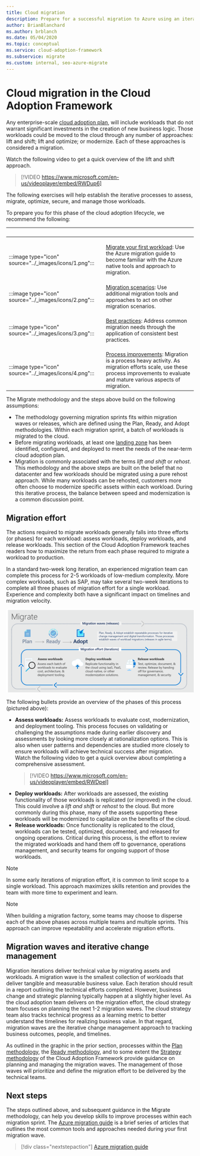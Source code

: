 ```yaml
---
title: Cloud migration
description: Prepare for a successful migration to Azure using an iterative process to assess, migrate, optimize, secure, and manage workloads.
author: BrianBlanchard
ms.author: brblanch
ms.date: 05/04/2020
ms.topic: conceptual
ms.service: cloud-adoption-framework
ms.subservice: migrate
ms.custom: internal, seo-azure-migrate
---
```


# Cloud migration in the Cloud Adoption Framework

Any enterprise-scale [cloud adoption plan](../plan/index.md), will include workloads that do not warrant significant investments in the creation of new business logic. Those workloads could be moved to the cloud through any number of approaches: lift and shift; lift and optimize; or modernize. Each of these approaches is considered a migration.

Watch the following video to get a quick overview of the lift and shift approach.
> [!VIDEO https://www.microsoft.com/en-us/videoplayer/embed/RWDup6]

The following exercises will help establish the iterative processes to assess, migrate, optimize, secure, and manage those workloads.

To prepare you for this phase of the cloud adoption lifecycle, we recommend the following:

| <span title="Icon">&nbsp;</span> | <span title="Description">&nbsp;</span> |
|--|--|
| <br> :::image type="icon" source="../_images/icons/1.png"::: | <br> [Migrate your first workload](./azure-migration-guide/index.md): Use the Azure migration guide to become familiar with the Azure native tools and approach to migration. |
| <br> :::image type="icon" source="../_images/icons/2.png"::: | <br> [Migration scenarios](./azure-best-practices/index.md): Use additional migration tools and approaches to act on other migration scenarios. |
| <br> :::image type="icon" source="../_images/icons/3.png"::: | <br> [Best practices](./azure-best-practices/index.md): Address common migration needs through the application of consistent best practices. |
| <br> :::image type="icon" source="../_images/icons/4.png"::: | <br> [Process improvements](./migration-considerations/index.md): Migration is a process heavy activity. As migration efforts scale, use these process improvements to evaluate and mature various aspects of migration. |

The Migrate methodology and the steps above build on the following assumptions:

<!-- docutune:casing "Plan, Ready, and Adopt methodologies" -->

- The methodology governing migration sprints fits within migration waves or releases, which are defined using the Plan, Ready, and Adopt methodologies. Within each migration sprint, a batch of workloads is migrated to the cloud.
- Before migrating workloads, at least one [landing zone](../ready/index.md) has been identified, configured, and deployed to meet the needs of the near-term cloud adoption plan.
- Migration is commonly associated with the terms *lift and shift* or *rehost*. This methodology and the above steps are built on the belief that no datacenter and few workloads should be migrated using a pure rehost approach. While many workloads can be rehosted, customers more often choose to modernize specific assets within each workload. During this iterative process, the balance between speed and modernization is a common discussion point.

## Migration effort

The actions required to migrate workloads generally falls into three efforts (or phases) for each workload: assess workloads, deploy workloads, and release workloads. This section of the Cloud Adoption Framework teaches readers how to maximize the return from each phase required to migrate a workload to production.

In a standard two-week long iteration, an experienced migration team can complete this process for 2-5 workloads of low-medium complexity. More complex workloads, such as SAP, may take several two-week iterations to complete all three phases of migration effort for a single workload. Experience and complexity both have a significant impact on timelines and migration velocity.

![Cloud Adoption Framework migration effort](../_images/migrate/methodology.png)

The following bullets provide an overview of the phases of this process (pictured above):

- **Assess workloads:** Assess workloads to evaluate cost, modernization, and deployment tooling. This process focuses on validating or challenging the assumptions made during earlier discovery and assessments by looking more closely at rationalization options. This is also when user patterns and dependencies are studied more closely to ensure workloads will achieve technical success after migration.  
  Watch the following video to get a quick overview about completing a comprehensive assessment.
  > [!VIDEO https://www.microsoft.com/en-us/videoplayer/embed/RWDpel]
- **Deploy workloads:** After workloads are assessed, the existing functionality of those workloads is replicated (or improved) in the cloud. This could involve a *lift and shift* or *rehost* to the cloud. But more commonly during this phase, many of the assets supporting these workloads will be modernized to capitalize on the benefits of the cloud.
- **Release workloads:** Once functionality is replicated to the cloud, workloads can be tested, optimized, documented, and released for ongoing operations. Critical during this process, is the effort to review the migrated workloads and hand them off to governance, operations management, and security teams for ongoing support of those workloads.

> [!NOTE]
> In some early iterations of migration effort, it is common to limit scope to a single workload. This approach maximizes skills retention and provides the team with more time to experiment and learn.

<!-- -->

> [!NOTE]
> When building a migration factory, some teams may choose to disperse each of the above phases across multiple teams and multiple sprints. This approach can improve repeatability and accelerate migration efforts.

## Migration waves and iterative change management

Migration iterations deliver technical value by migrating assets and workloads. A migration wave is the smallest collection of workloads that deliver tangible and measurable business value. Each iteration should result in a report outlining the technical efforts completed. However, business change and strategic planning typically happen at a slightly higher level. As the cloud adoption team delivers on the migration effort, the cloud strategy team focuses on planning the next 1-2 migration waves. The cloud strategy team also tracks technical progress as a learning metric to better understand the timelines for realizing business value. In that regard, migration waves are the iterative change management approach to tracking business outcomes, people, and timelines.

As outlined in the graphic in the prior section, processes within the [Plan methodology](../plan/index.md), the [Ready methodology](../ready/index.md), and to some extent the [Strategy methodology](../strategy/index.md) of the Cloud Adoption Framework provide guidance on planning and managing the migration waves. The management of those waves will prioritize and define the migration effort to be delivered by the technical teams.

## Next steps

The steps outlined above, and subsequent guidance in the Migrate methodology, can help you develop skills to improve processes within each migration sprint. The [Azure migration guide](./azure-migration-guide/index.md) is a brief series of articles that outlines the most common tools and approaches needed during your first migration wave.

> [!div class="nextstepaction"]
> [Azure migration guide](./azure-migration-guide/index.md)
